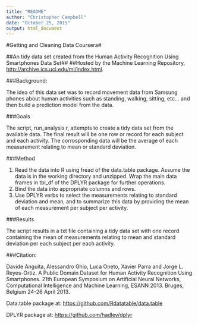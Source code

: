 ```yaml
---
title: "README"
author: "Christopher Campbell"
date: "October 25, 2015"
output: html_document
---
```



#Getting and Cleaning Data Coursera#

##An tidy data set created from the Human Activity Recognition Using Smartphones Data Set##
##Hosted by the Machine Learning Repository, http://archive.ics.uci.edu/ml/index.html.

###Background:

The idea of this data set was to record movement data from Samsung phones about human activities such as standing, walking, sitting, etc... and then build a prediction model
from the data.

###Goals

The script, run_analysis.r, attempts to create a tidy data set from the available data. The final result will be one row or record for each subject and each activity. The corrosponding data will be the average of each measurement relating to mean or standard deviation.

###Method

1. Read the data into R using fread of the data.table package. Assume the data is in the working directory and unzipped. Wrap the main data frames in tbl_df of the DPLYR package for further operations.
2. Bind the data into appropriate columns and rows.
3. Use DPLYR verbs to select the measurements relating to standard deviation and mean, and to summarize this data by providing the mean of each measurement per subject per activity.

###Results

The script results in a txt file containing a tidy data set with one record containing the mean of measurements relating to mean and standard deviation per each subject per each activity. 


###Citation:

Davide Anguita, Alessandro Ghio, Luca Oneto, Xavier Parra and Jorge L. Reyes-Ortiz. A Public Domain Dataset for Human Activity Recognition Using Smartphones. 21th European Symposium on Artificial Neural Networks, Computational Intelligence and Machine Learning, ESANN 2013. Bruges, Belgium 24-26 April 2013.

Data.table package at:
https://github.com/Rdatatable/data.table

DPLYR package at:
https://github.com/hadley/dplyr
